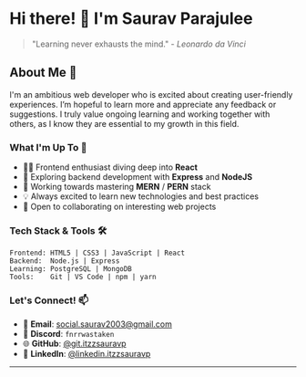 # Hi there! 👋 I'm Saurav Parajulee

> "Learning never exhausts the mind." - *Leonardo da Vinci*

## About Me 💫
I'm an ambitious web developer who is excited about creating user-friendly experiences. I’m hopeful to learn more and appreciate any feedback or suggestions. I truly value ongoing learning and working together with others, as I know they are essential to my growth in this field.

### What I'm Up To 🚀
- 👨‍💻 Frontend enthusiast diving deep into **React**
- 🌱 Exploring backend development with **Express** and **NodeJS**
- 🎯 Working towards mastering **MERN** / **PERN** stack
- 💡 Always excited to learn new technologies and best practices
- 🤝 Open to collaborating on interesting web projects

### Tech Stack & Tools 🛠
```
Frontend: HTML5 | CSS3 | JavaScript | React
Backend:  Node.js | Express
Learning: PostgreSQL | MongoDB
Tools:    Git | VS Code | npm | yarn
```

### Let's Connect! 📫
- 📧 **Email**: [social.saurav2003@gmail.com](mailto:social.saurav2003@gmail.com)
- 💬 **Discord**: `fnrrwastaken`
- 🌐 **GitHub**: [@git.itzzsauravp](https://github.com/itzzsauravp)
- 🔗 **LinkedIn**: [@linkedin.itzzsauravp](https://www.linkedin.com/in/itzzsauravp/)


---
